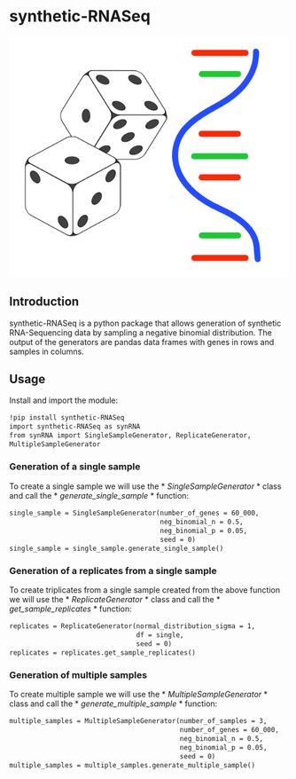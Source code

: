 # **synthetic-RNASeq**

![image alt](synthetic-RNASeq_logo.png)

## **Introduction**
synthetic-RNASeq is a python package that allows generation of synthetic RNA-Sequencing data by sampling a negative binomial distribution.
The output of the generators are pandas data frames with genes in rows and samples in columns.

## **Usage**

Install and import the module:

```
!pip install synthetic-RNASeq  
import synthetic-RNASeq as synRNA
from synRNA import SingleSampleGenerator, ReplicateGenerator, MultipleSampleGenerator
```

### **Generation of a single sample**

To create a single sample we will use the * *SingleSampleGenerator* * class and call the * *generate_single_sample* * function:

```
single_sample = SingleSampleGenerator(number_of_genes = 60_000,
									  neg_binomial_n = 0.5,
									  neg_binomial_p = 0.05,
									  seed = 0)
single_sample = single_sample.generate_single_sample()
```

### **Generation of a replicates from a single sample**

To create triplicates from a single sample created from the above function we will use the * *ReplicateGenerator* * class and call the * *get_sample_replicates* * function:

```
replicates = ReplicateGenerator(normal_distribution_sigma = 1,
								df = single,
								seed = 0)
replicates = replicates.get_sample_replicates()
```

### **Generation of multiple samples**

To create multiple sample we will use the * *MultipleSampleGenerator* * class and call the * *generate_multiple_sample* * function:

```
multiple_samples = MultipleSampleGenerator(number_of_samples = 3,
										   number_of_genes = 60_000,
										   neg_binomial_n = 0.5,
										   neg_binomial_p = 0.05,
										   seed = 0)
multiple_samples = multiple_samples.generate_multiple_sample()
```


